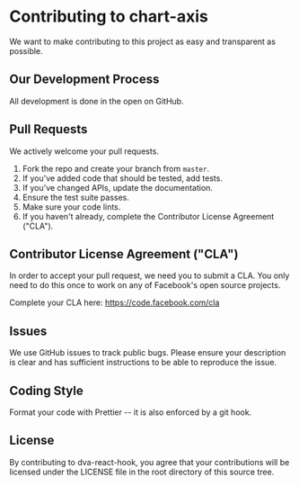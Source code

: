 # Contributing to chart-axis
We want to make contributing to this project as easy and transparent as
possible.

## Our Development Process
All development is done in the open on GitHub.

## Pull Requests
We actively welcome your pull requests.

1. Fork the repo and create your branch from `master`.
2. If you've added code that should be tested, add tests.
3. If you've changed APIs, update the documentation.
4. Ensure the test suite passes.
5. Make sure your code lints.
6. If you haven't already, complete the Contributor License Agreement ("CLA").

## Contributor License Agreement ("CLA")
In order to accept your pull request, we need you to submit a CLA. You only need
to do this once to work on any of Facebook's open source projects.

Complete your CLA here: <https://code.facebook.com/cla>

## Issues
We use GitHub issues to track public bugs. Please ensure your description is
clear and has sufficient instructions to be able to reproduce the issue.

## Coding Style  
Format your code with Prettier -- it is also enforced by a git hook.

## License
By contributing to dva-react-hook, you agree that your contributions will be licensed
under the LICENSE file in the root directory of this source tree.
